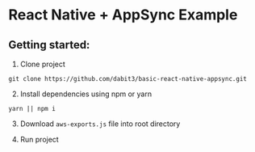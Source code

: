 # React Native + AppSync Example

## Getting started:

1. Clone project    

```
git clone https://github.com/dabit3/basic-react-native-appsync.git
```

2. Install dependencies using npm or yarn    

```
yarn || npm i
```

3. Download `aws-exports.js` file into root directory    

4. Run project